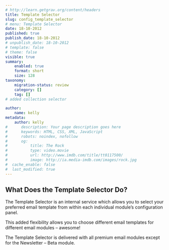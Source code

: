 ```yaml
---
# http://learn.getgrav.org/content/headers
title: Template Selector
slug: config_template_selector
# menu: Template Selector
date: 18-10-2012
published: true
publish_date: 18-10-2012
# unpublish_date: 18-10-2012
# template: false
# theme: false
visible: true
summary:
    enabled: true
    format: short
    size: 128
taxonomy:
    migration-status: review
    category: []
    tag: []
# added collection selector

author:
    name: kelly
metadata:
    author: kelly
#      description: Your page description goes here
#      keywords: HTML, CSS, XML, JavaScript
#      robots: noindex, nofollow
#      og:
#          title: The Rock
#          type: video.movie
#          url: http://www.imdb.com/title/tt0117500/
#          image: http://ia.media-imdb.com/images/rock.jpg
#  cache_enable: false
#  last_modified: true
---
```


## What Does the Template Selector Do?

The Template Selector is an internal service which allows you to select your preferred email template from within each individual module’s configuration panel.

This added flexibility allows you to choose different email templates for different email modules – awesome!

The Template Selector is delivered with all premium email modules except for the Newsletter – Beta module.
